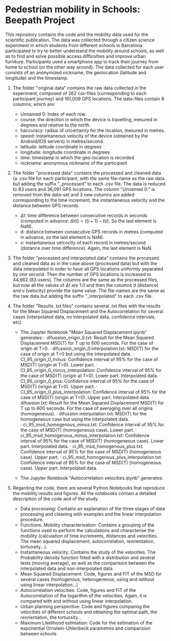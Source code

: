 # Pedestrian mobility in Schools: Beepath Project

This repository contains the code and the mobility data used for the scientific publication. The data was collected through a citizen science experiment in which students from different schools in Barcelona participated to try to better understand the mobility around schools, as well as to find and solve possible access difficulties and improve urban furniture. Participants used a smartphone app to track their journey from home to school (or the other way around). The data collected for each user consists of an anonymized nickname, the geolocation (latitude and longitude) and the timestamp.

1. The folder "original data" contains the raw data collected in the experiment, composed of 262 csv-files (corresponding to each participant journey) and 161,009 GPS locations. The data-files contain 8 columns, which are:

    - Unnamed 0: Index of each row.
    - course: the direction in which the device is travelling, mesured in degrees and relative to the north.
    - haccuracy: radius of uncertainty for the location, mesured in metres.
    - speed: instantaneous velocity of the device (obtained by the Android/IOS servers) in metres/second.
    - latitude: latitude coordinate in degrees
    - longitude: longitude coordinate in degrees
    - time: timestamp in which the geo-location is recorded
    - nickname: anonymous nickname of the participant
    

2. The folder "processed data" contains the processed and cleaned data (a .csv file for each participant, with the same file-name as the raw data but adding the suffix "_processed" to each .csv file. The data is reduced to 83 users and 36,091 GPS locations. The column "Unnamed 0:" is removed from the data-set and 3 new columns are added corresponding to the time increment, the instantaneous velocity and the distance between GPS records.

    - $\Delta t$: time difference between consecutive records in seconds (computed in advance: $\Delta t (i) = t(i+1) - t(i)$. So the last element is NaN).
    - d: distance between consecutive GPS records in metres (computed in advance, so the last element is NaN).
    - v: instantaneous velcocity of each record in metres/second (distance over time difference). Again, the last element is NaN.
    

3. The folder "processed and interpolated data" contains the processed and cleaned data as in the case above (processed data) but with the data interpolated in order to have all GPS locations uniformly separated by one second. Then the number of GPS locations is increased to 44,662 (83 users). The columns are the same as the processed files, but now all the values of $\Delta t$ are 1.0 and then the columns d (distance) and v (velocity) provide the same value. The file-names are the same as the raw data but adding the suffix "_interpolated" to each .csv file.


4. The folder "Results. txt files" contains several .txt files with the results for the Mean Squared Displacement and the Autocorrelation for several cases (interpolated data, no interpolated data, confidence intervals, etc).

    - The Jupyter Notebook "Mean Squared Displacement.ipynb" generates: 
        · difussion_origin_0.txt: Result for the Mean Squared Displacement MSD(T) for T up to 600 seconds. For the case of origin at T=0.
        · difussion_origin_0.interpolation.txt: MSD(T) for the case of origin at T=0 but using the interpolated data.
        · CI_95_origin_0_minus: Confidence interval of 95% for the case of MSD(T) (origin at T=0). Lower part.
        · CI_95_origin_0_minus_interpolation: Confidence interval of 95% for the case of MSD(T) (origin at T=0). Lower part. Interpolated data.
        · CI_95_origin_0_plus: Confidence interval of 95% for the case of MSD(T) (origin at T=0). Upper part.
        · CI_95_origin_0_plus_interpolation:  Confidence interval of 95% for the case of MSD(T) (origin at T=0). Upper part. Interpolated data.
        · difussion.txt: Result for the Mean Squared Displacement MSD(T) for T up to 600 seconds. For the case of averaging over all origins (homogeneous).
        · difussion.interpolation.txt: MSD(T) for the homogeneous case but using the interpolated data.     
        · ci_95_msd_homogenous_minus.txt: Confidence interval of 95% for the case of MSD(T) (homogeneous case). Lower part.
        · ci_95_msd_homogenous_minus_interpolation.txt: Confidence interval of 95% for the case of MSD(T) (homogeneous case). Lower part. Interpolated data.
        · ci_95_msd_homogenous_plus.txt: Confidence interval of 95% for the case of MSD(T) (homogeneous case). Upper part.
        · ci_95_msd_homogenous_plus_interpolation.txt: Confidence interval of 95% for the case of MSD(T) (homogeneous case). Upper part. Interpolated data.



    - The Jupyter Notebook "Autocorrelation velocities.ipynb" generates:

5. Regarding the code, there are several Python Notebooks that reproduce the mobility results and figures. All the notebooks contain a detailed description of the code and of the study.

    - Data processing:  Contains an explanation of the three stages of data processing and cleaning with examples and the linear interpolation procedure. 
    - Functions. Mobility characterisation: Contains a grouping of the functions used to perform the calculations and characterise the mobility (calculation of time increments, distances and velocities. The mean squared displacement, autocorrelation, reorientation, tortuosity...).
    - Instantaneous velocity: Contains the study of the velocities. The Probability density function fitted with a distribution and several tests (moving average), as well as the comparision between the interpolated data and non-interpolated data. 
    - Mean Squared Displacement: Code, figures and FIT of the MSD for several cases (homogenous, heterogeneous, using and without using linear interpolation...)
    - Autocorrelation velocities: Code, figures and FIT of the Autocorrelation of the logarithm of the velocities. Again, it is compared with and without using linear interpolation.
    - Urban planning perspective: Code and figures comparing the velocities of different schools and obtaining the optimal path, the reorientation, the tortuosity...
    - Maximum Likelihood estimation: Code for the estimation of the exponential Ornstein-Uhlenbeck parametres and comparision between schools
